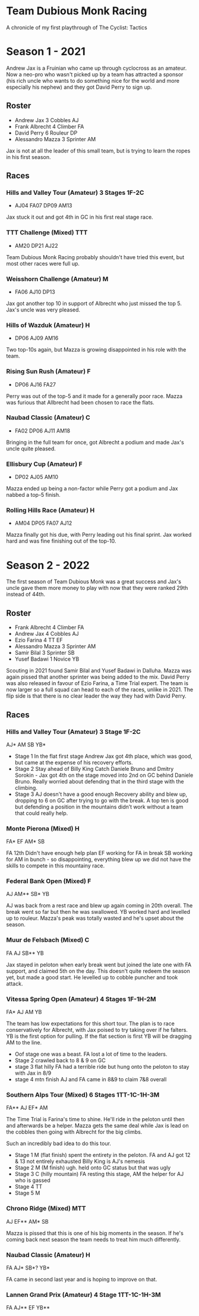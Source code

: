 # Team Dubious Monk Racing

A chronicle of my first playthrough of The Cyclist: Tactics

# Season 1 - 2021

Andrew Jax is a Fruinian who came up through cyclocross as an amateur. Now a neo-pro who wasn't picked up by a team has attracted a sponsor (his rich uncle who wants to do something nice for the world and more especially his nephew) and they got David Perry to sign up.

## Roster

* Andrew Jax 3 Cobbles AJ
* Frank Albrecht 4 Climber FA
* David Perry 6 Rouleur DP
* Alessandro Mazza 3 Sprinter AM

Jax is not at all the leader of this small team, but is trying to learn the ropes in his first season.

## Races

### Hills and Valley Tour (Amateur) 3 Stages 1F-2C 
* AJ04 FA07 DP09 AM13

Jax stuck it out and got 4th in GC in his first real stage race.

### TTT Challenge (Mixed) TTT
* AM20 DP21 AJ22

Team Dubious Monk Racing probably shouldn't have tried this event, but most other races were full up.

### Weisshorn Challenge (Amateur) M
* FA06 AJ10 DP13

Jax got another top 10 in support of Albrecht who just missed the top 5. Jax's uncle was very pleased.

### Hills of Wazduk (Amateur) H
* DP06 AJ09 AM16

Two top-10s again, but Mazza is growing disappointed in his role with the team.

### Rising Sun Rush (Amateur) F
* DP06 AJ16 FA27

Perry was out of the top-5 and it made for a generally poor race. Mazza was furious that Allbrecht had been chosen to race the flats.

### Naubad Classic (Amateur) C
* FA02 DP06 AJ11 AM18

Bringing in the full team for once, got Albrecht a podium and made Jax's uncle quite pleased.

### Ellisbury Cup (Amateur) F
* DP02 AJ05 AM10 

Mazza ended up being a non-factor while Perry got a podium and Jax nabbed a top-5 finish.

### Rolling Hills Race (Amateur) H
* AM04 DP05 FA07 AJ12

Mazza finally got his due, with Perry leading out his final sprint. Jax worked hard and was fine finishing out of the top-10.


# Season 2 - 2022

The first season of Team Dubious Monk was a great success and Jax's uncle gave them more money to play with now that they were ranked 29th instead of 44th.

## Roster

* Frank Albrecht 4 Climber FA
* Andrew Jax 4 Cobbles AJ
* Ezio Farina 4 TT EF
* Alessandro Mazza 3 Sprinter AM
* Samir Bilal 3 Sprinter SB
* Yusef Badawi 1 Novice YB

Scouting in 2021 found Samir Bilal and Yusef Badawi in Dalluha. Mazza was again pissed that another sprinter was being added to the mix. David Perry was also released in favour of Ezio Farina, a Time Trial expert. The team is now larger so a full squad can head to each of the races, unlike in 2021. The flip side is that there is no clear leader the way they had with David Perry.

## Races

### Hills and Valley Tour (Amateur) 3 Stage 1F-2C
 AJ* AM SB YB* 
* Stage 1 In the flat first stage Andrew Jax got 4th place, which was good, but came at the expense of his recovery efforts. 
* Stage 2 Stay ahead of Billy King Catch Daniele Bruno and Dmitry Sorokin - Jax got 4th on the stage moved into 2nd on GC behind Daniele Bruno. Really worried about defending that in the third stage with the climbing. 
* Stage 3 AJ doesn't have a good enough Recovery ability and blew up, dropping to 6 on GC after trying to go with the break. A top ten is good but defending a position in the mountains didn’t work without a team that could really help.

### Monte Pierona (Mixed) H
FA* EF AM* SB 

FA 12th Didn't have enough help plan EF working for FA in break SB working for AM in bunch - so disappointing, everything blew up we did not have the skills to compete in this mountainy race.

### Federal Bank Open (Mixed) F
AJ AM** SB* YB 

AJ was back from a rest race and blew up again coming in 20th overall. The break went so far but then he was swallowed. YB worked hard and levelled up to rouleur. Mazza's peak was totally wasted and he's upset about the season.

### Muur de Felsbach (Mixed) C
FA AJ SB** YB 

Jax stayed in peloton when early break went but joined the late one with FA support, and claimed 5th on the day. This doesn't quite redeem the season yet, but made a good start. He levelled up to cobble puncher and took attack.

### Vitessa Spring Open (Amateur) 4 Stages 1F-1H-2M
FA* AJ AM YB 

The team has low expectations for this short tour. The plan is to race conservatively for Albrecht, with Jax poised to try taking over if he falters. YB is the first option for pulling. If the flat section is first YB will be dragging AM to the line.

* Oof stage one was a beast. FA lost a lot of time to the leaders. 
* Stage 2 crawled back to 8 & 9 on GC 
* stage 3 flat hilly FA had a terrible ride but hung onto the peloton to stay with Jax in 8/9 
* stage 4 mtn finish AJ and FA came in 8&9 to claim 7&8 overall

### Southern Alps Tour (Mixed) 6 Stages 1TT-1C-1H-3M
FA** AJ EF* AM

The Time Trial is Farina's time to shine. He'll ride in the peloton until then and afterwards be a helper. Mazza gets the same deal while Jax is lead on the cobbles then going with Albrecht for the big climbs.

Such an incredibly bad idea to do this tour.

* Stage 1 M (flat finish) spent the entirety in the peloton. FA and AJ got 12 & 13 not entirely exhausted Billy King is AJ's nemesis
* Stage 2 M (M finish) ugh. held onto GC status but that was ugly
* Stage 3 C (hilly mountain) FA resting this stage, AM the helper for AJ who is gassed
* Stage 4 TT
* Stage 5 M

### Chrono Ridge (Mixed) MTT
AJ EF** AM* SB

Mazza is pissed that this is one of his big moments in the season. If he's coming back next season the team needs to treat him much differently.

### Naubad Classic (Amateur) H
FA AJ* SB*? YB*

FA came in second last year and is hoping to improve on that.

### Lannen Grand Prix (Amateur) 4 Stage 1TT-1C-1H-3M 
FA AJ** EF YB**

